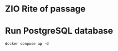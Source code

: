 ZIO Rite of passage
===================

# Run PostgreSQL database

```shell
docker compose up -d
```